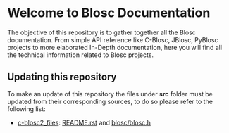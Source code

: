 # Welcome to Blosc Documentation

The objective of this repository is to gather together all the Blosc documentation. From simple API reference like C-Blosc, JBlosc, PyBlosc projects to more elaborated In-Depth documentation, here you will find all the technical information related to Blosc projects.

## Updating this repository

To make an update of this repository the files under **src** folder must be updated from their corresponding sources, to do so please refer to the following list:
* [c-blosc2_files](https://github.com/Blosc/c-blosc2): [README.rst](https://github.com/Blosc/c-blosc2/blob/master/README.rst) and [blosc/blosc.h](https://github.com/Blosc/c-blosc2/blob/master/blosc/blosc.h)